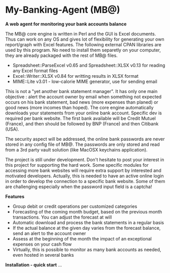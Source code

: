 # My-Banking-Agent (MB@)

<b>A web agent for monitoring your bank accounts balance</b>

The MB@ core engine is written in Perl and the GUI is Excel documents. Thus can work on any OS and gives lot of flexibility for generating your own report/graph with Excel features.
The following external CPAN libraries are used by this program. No need to install them separetly on your computer, they are already packaged with the rest of MB@ files.
<ul>
<li>Spreadsheet::ParseExcel v0.65 and Spreadsheet::XLSX v0.13 for reading any Excel format files</li>
<li>Excel::Writer::XLSX v0.84 for writting results in XLSX format</lib>
<li>MIME::Lite v3.01 - low-calorie MIME generator, use for sending email</li>
</ul>

This is not a "yet another bank statement manager". It has only one main objective : alert the account owner by email when something not expected occurs on his bank statement, bad news (more expenses than planed) or good news (more incomes than hoped). 
The core engine automatically downloads your statements from your online bank account. Specific dev is required per bank website. The first bank available will be Credit Mutuel (France), and then should be followed by BNP (France) and then Citibank (USA).
<P>
The security aspect will be addressed, the online bank passwords are never stored in any config file of MB@. The passwords are only stored and read from a 3rd party vault solution (like MacOSX keychains application).
<P>
The project is still under development. Don't hesitate to post your interest in this project for supporting the hard work.
Some specific modules for accessing more bank websites will require extra support by interested and motivated developers. Actually, this is needed to have an active online login in order to develop the connection to a specific bank website. Some of them are challenging especially when the password input field is a captcha!

<b>Features</b>
<ul>
<li>Group debit or credit operations per customized categories</li>
<li>Forecasting of the coming month budget, based on the previous month transactions. You can adjust the forecast at will</li>
<li>Automatic download and process the bank statements in a regular basis</li>
<li>If the actual balance at the given day varies from the forecast balance, send an alert to the account owner</li> 
<li>Assess at the beginning of the month the impact of an exceptional expenses on your cash flow</li>
<li>Virtually, this is possible to monitor as many bank accounts as needed, even hosted in several banks</li>
</ul>

<b>Installation - quick start</b>
...
